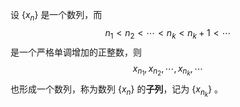 设 $\{x_n\}$ 是一个数列，而
$$
n_1 < n_2 < \cdots < n_k < n_k+1 < \cdots
$$
是一个严格单调增加的正整数，则
$$
x_{n_1} , x_{n_2} , \cdots , x_{n_k} , \cdots
$$
也形成一个数列，称为数列 $\{x_n\}$ 的**子列**，记为 $\{x_{n_k}\}$ 。
